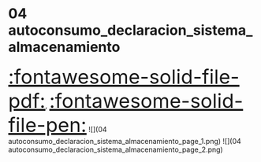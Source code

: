 # 04 autoconsumo_declaracion_sistema_almacenamiento
<a href="../04 autoconsumo_declaracion_sistema_almacenamiento.pdf" style="font-size: 40px;">   :fontawesome-solid-file-pdf:</a>,
<a href="../04 autoconsumo_declaracion_sistema_almacenamiento.html" style="font-size: 40px;">    :fontawesome-solid-file-pen:</a>
![](04 autoconsumo_declaracion_sistema_almacenamiento_page_1.png)
![](04 autoconsumo_declaracion_sistema_almacenamiento_page_2.png)

